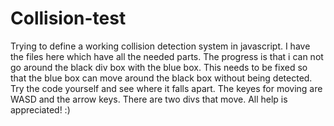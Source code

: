 # Collision-test
Trying to define a working collision detection system in javascript. I have the files here which have all the needed parts. The progress is that i can not go around the black div box with the blue box. This needs to be fixed so that the blue box can move around the black box without being detected. Try the code yourself and see where it falls apart. The keyes for moving are WASD and the arrow keys. There are two divs that move. All help is appreciated! :)
